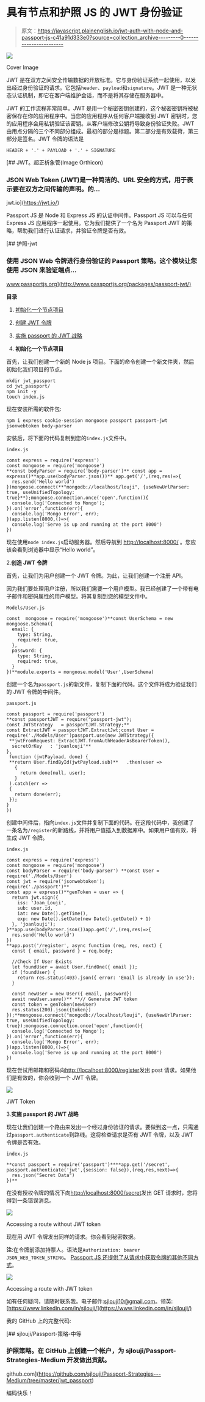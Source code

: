 # 具有节点和护照 JS 的 JWT 身份验证

> 原文：<https://javascript.plainenglish.io/jwt-auth-with-node-and-passport-js-c41a91d333e0?source=collection_archive---------0----------------------->

![](img/5adb3e94ce5d4761ad46c819057fd2c1.png)

Cover Image

JWT 是在双方之间安全传输数据的开放标准。它与身份验证系统一起使用，以发出经过身份验证的请求。它包括`header`、`payload`和`signature`。JWT 是一种无状态认证机制，即它在客户端维护会话，而不是将其存储在服务器中。

JWT 的工作流程非常简单。JWT 是用一个秘密密钥创建的，这个秘密密钥将被秘密保存在你的应用程序中。当您的应用程序从任何客户端接收到 JWT 密钥时，您的应用程序会用私钥验证该密钥。从客户端修改公钥将导致身份验证失败。JWT 由用点分隔的三个不同部分组成。最初的部分是标题。第二部分是有效载荷，第三部分是签名。JWT 令牌的语法是

```
HEADER + '.' + PAYLOAD + '.' + SIGNATURE
```

[](https://jwt.io/) [## JWT。超正析象管(Image Orthicon)

### JSON Web Token (JWT)是一种简洁的、URL 安全的方式，用于表示要在双方之间传输的声明。的…

jwt.io](https://jwt.io/) 

Passport JS 是 Node 和 Express JS 的认证中间件。Passport JS 可以与任何 Express JS 应用程序一起使用。它为我们提供了一个名为 Passport JWT 的策略，帮助我们进行认证请求，并验证令牌是否有效。

[](http://www.passportjs.org/packages/passport-jwt/) [## 护照-jwt

### 使用 JSON Web 令牌进行身份验证的 Passport 策略。这个模块让您使用 JSON 来验证端点…

www.passportjs.org](http://www.passportjs.org/packages/passport-jwt/) 

**目录**

1.  [初始化一个节点项目](#5fe1)
2.  [创建 JWT 令牌](#29e0)
3.  [实施 passport 的 JWT 战略](#c91b)

1.  **初始化一个节点项目**

首先，让我们创建一个新的 Node js 项目。下面的命令创建一个新文件夹，然后初始化我们项目的节点。

```
mkdir jwt_passport
cd jwt_passport/
npm init -y
touch index.js
```

现在安装所需的软件包:

```
npm i express cookie-session mongoose passport passport-jwt jsonwebtoken body-parser
```

安装后，将下面的代码复制到您的`index.js`文件中。

`index.js`

```
const express = require('express')
const mongoose = require('mongoose')
**const bodyParser = require('body-parser')** const app = express()**app.use(bodyParser.json())** app.get('/',(req,res)=>{
  res.send('Hello world')
})mongoose.connect(**"mongodb://localhost/louji", {useNewUrlParser: true, useUnifiedTopology: true}**);mongoose.connection.once('open',function(){
  console.log('Connected to Mongo');
}).on('error',function(err){
  console.log('Mongo Error', err);
})app.listen(8000,()=>{
  console.log('Serve is up and running at the port 8000')
})
```

现在使用`node index.js`启动服务器。然后导航到 [http://localhost:8000/](http://localhost:8000/) 。您应该会看到浏览器中显示“Hello world”。

2.**创造 JWT 令牌**

首先，让我们为用户创建一个 JWT 令牌。为此，让我们创建一个注册 API。

因为我们要处理用户注册，所以我们需要一个用户模型。我已经创建了一个带有电子邮件和密码属性的用户模型。将其复制到您的模型文件中。

`Models/User.js`

```
const  mongoose = require('mongoose')**const UserSchema = new mongoose.Schema({
  email: {
    type: String,
    required: true,
  },
  password: {
    type: String,
    required: true, 
  }
})**module.exports = mongoose.model('User',UserSchema)
```

创建一个名为`passport.js`的新文件，复制下面的代码。这个文件将成为验证我们的 JWT 令牌的中间件。

`passport.js`

```
const passport = require('passport')
**const passportJWT = require("passport-jwt");
const JWTStrategy   = passportJWT.Strategy;**
const ExtractJWT = passportJWT.ExtractJwt;const User = require('./Models/User')passport.use(new JWTStrategy({
 **jwtFromRequest: ExtractJWT.fromAuthHeaderAsBearerToken(),
  secretOrKey   : 'joanlouji'**
},
 function (jwtPayload, done) {
 **return User.findById(jwtPayload.sub)**   .then(user => 
   {
     return done(null, user);
   }
 ).catch(err => 
 {
   return done(err);
 });
}
))
```

创建中间件后，指向`index.js`文件并复制下面的代码。在这段代码中，我创建了一条名为`/register`的新路线，并将用户值插入到数据库中。如果用户值有效，将生成 JWT 令牌。

`index.js`

```
const express = require('express')
const mongoose = require('mongoose')
const bodyParser = require('body-parser') **const User = require('./Models/User')
const jwt = require('jsonwebtoken');
require('./passport')**
const app = express()**genToken = user => {
  return jwt.sign({
    iss: 'Joan_Louji',
    sub: user.id,
    iat: new Date().getTime(),
    exp: new Date().setDate(new Date().getDate() + 1)
  }, 'joanlouji');
}**app.use(bodyParser.json())app.get('/',(req,res)=>{
  res.send('Hello world')
})
**app.post('/register', async function (req, res, next) {
  const { email, password } = req.body;

  //Check If User Exists
  let foundUser = await User.findOne({ email });
  if (foundUser) {
    return res.status(403).json({ error: 'Email is already in use'});
  }

  const newUser = new User({ email, password})
  await newUser.save()** **// Generate JWT token
  const token = genToken(newUser)
  res.status(200).json({token})
});**mongoose.connect("mongodb://localhost/louji", {useNewUrlParser: true, useUnifiedTopology: true});mongoose.connection.once('open',function(){
  console.log('Connected to Mongo');
}).on('error',function(err){
  console.log('Mongo Error', err);
})app.listen(8000,()=>{
  console.log('Serve is up and running at the port 8000')
})
```

现在尝试用邮箱和密码向[http://localhost:8000/register](http://localhost:8000/register)发出 post 请求。如果他们是有效的，你会收到一个 JWT 令牌。

![](img/5fa611418c08ff07ac5861eefbdf0174.png)

JWT Token

3.**实施 passport 的 JWT 战略**

现在让我们创建一个路由来发出一个经过身份验证的请求。要做到这一点，只需通过`passport.authenticate`到路线。这将检查请求是否有 JWT 令牌，以及 JWT 令牌是否有效。

`index.js`

```
**const passport = require('passport')****app.get('/secret', passport.authenticate('jwt',{session: false}),(req,res,next)=>{
  res.json("Secret Data")
})**
```

在没有授权令牌的情况下向[http://localhost:8000/secret](http://localhost:8000/secret)发出 GET 请求时，您将得到一条错误消息。

![](img/747a22e5e7f034698ebc75e8e69a733f.png)

Accessing a route without JWT token

现在用 JWT 令牌发出同样的请求。你会看到秘密数据。

**注**:在令牌前添加持票人。语法是`Authorization: bearer JSON_WEB_TOKEN_STRING`。 [Passport JS 还提供了从请求中获取令牌的其他不同方式](https://github.com/mikenicholson/passport-jwt)。

![](img/4410886a78c2bac42fba71cf4cfeaa3a.png)

Accessing a route with JWT token

如有任何疑问，请随时联系我。电子邮件:sjlouji10@gmail.com。领英:[https://www.linkedin.com/in/sjlouji/](https://www.linkedin.com/in/sjlouji/)

我的 GitHub 上的完整代码:

[](https://github.com/sjlouji/Passport-Strategies---Medium/tree/master/jwt_passport) [## sjlouji/Passport-策略-中等

### 护照策略。在 GitHub 上创建一个帐户，为 sjlouji/Passport-Strategies-Medium 开发做出贡献。

github.com](https://github.com/sjlouji/Passport-Strategies---Medium/tree/master/jwt_passport) 

编码快乐！